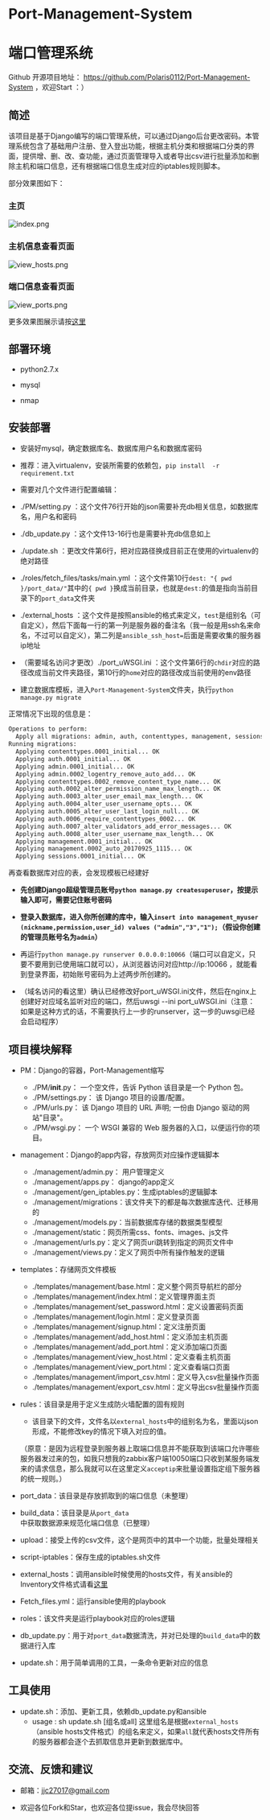 # Port-Management-System
# 端口管理系统



Github 开源项目地址： https://github.com/Polaris0112/Port-Management-System ，欢迎Start ：）



## 简述
该项目是基于Django编写的端口管理系统，可以通过Django后台更改密码。本管理系统包含了基础用户注册、登入登出功能，根据主机分类和根据端口分类的界面，提供增、删、改、查功能，通过页面管理导入或者导出csv进行批量添加和删除主机和端口信息，还有根据端口信息生成对应的iptables规则脚本。

部分效果图如下：

### 主页

![index.png](https://github.com/Polaris0112/Port-Management-System/blob/master/demonstration/index.png)

### 主机信息查看页面

![view_hosts.png](https://github.com/Polaris0112/Port-Management-System/blob/master/demonstration/view_hosts.png)

### 端口信息查看页面

![view_ports.png](https://github.com/Polaris0112/Port-Management-System/blob/master/demonstration/view_ports.png)



更多效果图展示请按[这里](https://github.com/Polaris0112/Port-Management-System/tree/master/demonstration)



## 部署环境

-  python2.7.x

-  mysql

-  nmap




## 安装部署

-  安装好mysql，确定数据库名、数据库用户名和数据库密码

-  推荐：进入virtualenv，安装所需要的依赖包，`pip install  -r requirement.txt`

-  需要对几个文件进行配置编辑：
  -  ./PM/setting.py  ：这个文件76行开始的json需要补充db相关信息，如数据库名，用户名和密码
  -  ./db_update.py  ：这个文件13-16行也是需要补充db信息如上
  -  ./update.sh  ：更改文件第6行，把对应路径换成目前正在使用的virtualenv的绝对路径
  -  ./roles/fetch_files/tasks/main.yml   ：这个文件第10行`dest: "{ pwd }/port_data/"`其中的`{ pwd }`换成当前目录，也就是`dest:`的值是指向当前目录下的`port_data`文件夹
  -  ./external_hosts ：这个文件是按照ansible的格式来定义，`test`是组别名（可自定义），然后下面每一行的第一列是服务器的备注名（我一般是用ssh名来命名，不过可以自定义），第二列是`ansible_ssh_host=`后面是需要收集的服务器ip地址
  -  （需要域名访问才更改）./port_uWSGI.ini  ：这个文件第6行的`chdir`对应的路径改成当前文件夹路径，第10行的`home`对应的路径改成当前使用的env路径

-  建立数据库模板，进入`Port-Management-System`文件夹，执行`python manage.py migrate`

正常情况下出现的信息是：

```bash
Operations to perform:
  Apply all migrations: admin, auth, contenttypes, management, sessions
Running migrations:
  Applying contenttypes.0001_initial... OK
  Applying auth.0001_initial... OK
  Applying admin.0001_initial... OK
  Applying admin.0002_logentry_remove_auto_add... OK
  Applying contenttypes.0002_remove_content_type_name... OK
  Applying auth.0002_alter_permission_name_max_length... OK
  Applying auth.0003_alter_user_email_max_length... OK
  Applying auth.0004_alter_user_username_opts... OK
  Applying auth.0005_alter_user_last_login_null... OK
  Applying auth.0006_require_contenttypes_0002... OK
  Applying auth.0007_alter_validators_add_error_messages... OK
  Applying auth.0008_alter_user_username_max_length... OK
  Applying management.0001_initial... OK
  Applying management.0002_auto_20170925_1115... OK
  Applying sessions.0001_initial... OK
```

再查看数据库对应的表，会发现模板已经建好

-  **先创建Django超级管理员账号`python manage.py createsuperuser`，按提示输入即可，需要记住账号密码**

-  **登录入数据库，进入你所创建的库中，输入`insert into management_myuser (nickname,permission,user_id) values ("admin","3","1");`（假设你创建的管理员账号名为`admin`）**

-  再运行`python manage.py runserver 0.0.0.0:10066`（端口可以自定义，只要不要用到已使用端口就可以），从浏览器访问对应http://ip:10066 ，就能看到登录界面，初始账号密码为上述两步所创建的。

- （域名访问的看这里）确认已经修改好port_uWSGI.ini文件，然后在nginx上创建好对应域名监听对应的端口，然后uwsgi --ini port_uWSGI.ini（注意：如果是这种方式的话，不需要执行上一步的runserver，这一步的uwsgi已经会启动程序）





## 项目模块解释

- PM：Django的容器，Port-Management缩写
  -  ./PM/__init__.py： 一个空文件，告诉 Python 该目录是一个 Python 包。
  -  ./PM/settings.py： 该 Django 项目的设置/配置。
  -  ./PM/urls.py： 该 Django 项目的 URL 声明; 一份由 Django 驱动的网站"目录"。
  -  ./PM/wsgi.py： 一个 WSGI 兼容的 Web 服务器的入口，以便运行你的项目。

- management：Django的app内容，存放网页对应操作逻辑脚本
  - ./management/admin.py： 用户管理定义
  - ./management/apps.py： django的app定义
  - ./management/gen_iptables.py：生成iptables的逻辑脚本
  - ./management/migrations：该文件夹下的都是每次数据库迭代、迁移用的
  - ./management/models.py：当前数据库存储的数据类型模型
  - ./management/static：网页所需css、fonts、images、js文件
  - ./management/urls.py：定义了网页uri跳转到指定的网页文件中
  - ./management/views.py：定义了网页中所有操作触发的逻辑

- templates：存储网页文件模板
  - ./templates/management/base.html：定义整个网页导航栏的部分
  - ./templates/management/index.html：定义管理界面主页
  - ./templates/management/set_password.html：定义设置密码页面
  - ./templates/management/login.html：定义登录页面
  - ./templates/management/signup.html：定义注册页面
  - ./templates/management/add_host.html：定义添加主机页面
  - ./templates/management/add_port.html：定义添加端口页面
  - ./templates/management/view_host.html：定义查看主机页面
  - ./templates/management/view_port.html：定义查看端口页面
  - ./templates/management/import_csv.html：定义导入csv批量操作页面
  - ./templates/management/export_csv.html：定义导出csv批量操作页面

- rules：该目录是用于定义生成防火墙配置的固有规则
  -  该目录下的文件，文件名以`external_hosts`中的组别名为名，里面以json形成，不能修改key的情况下填入对应的值。
  
  （原意：是因为远程登录到服务器上取端口信息并不能获取到该端口允许哪些服务器发过来的包，如我只想我的zabbix客户端10050端口只收到某服务端发来的请求信息，那么我就可以在这里定义`acceptip`来批量设置指定组下服务器的统一规则。）

-  port_data：该目录是存放抓取到的端口信息（未整理）

-  build_data：该目录是从`port_data`中获取数据源来规范化端口信息（已整理）

-  upload：接受上传的csv文件，这个是网页中的其中一个功能，批量处理相关

-  script-iptables：保存生成的iptables.sh文件

-  external_hosts：调用ansible时候使用的hosts文件，有关ansible的Inventory文件格式请看[这里](http://docs.ansible.com/ansible/latest/intro_inventory.html)

-  Fetch_files.yml：运行ansible使用的playbook

-  roles：该文件夹是运行playbook对应的roles逻辑

-  db_update.py：用于对`port_data`数据清洗，并对已处理的`build_data`中的数据进行入库

-  update.sh：用于简单调用的工具，一条命令更新对应的信息


## 工具使用

- update.sh：添加、更新工具，依赖db_update.py和ansible
   - usage : sh update.sh [组名或all] 
   这里组名是根据`external_hosts`（ansible hosts文件格式）的组名来定义，如果`all`就代表hosts文件所有的服务器都会逐个去抓取信息并更新到数据库中。


## 交流、反馈和建议

- 邮箱：jjc27017@gmail.com

- 欢迎各位Fork和Star，也欢迎各位提issue，我会尽快回答
